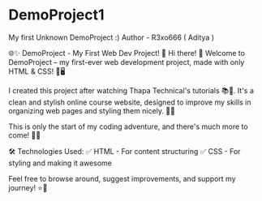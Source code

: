# DemoProject1
My first Unknown DemoProject :)
Author - R3xo666 ( Aditya )


🌐✨ DemoProject - My First Web Dev Project! 🚀
Hi there! 👋 Welcome to DemoProject – my first-ever web development project, made with only HTML & CSS! 🎨🖥️

I created this project after watching Thapa Technical's tutorials 📚🎥. It's a clean and stylish online course website, designed to improve my skills in organizing web pages and styling them nicely. 🎨✨

This is only the start of my coding adventure, and there's much more to come! 🚀🔥

🛠️ Technologies Used:
✅ HTML - For content structuring
✅ CSS - For styling and making it awesome

Feel free to browse around, suggest improvements, and support my journey! ⭐💖
